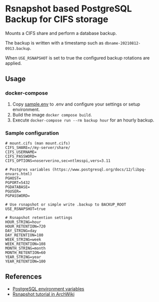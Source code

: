 # Rsnapshot based PostgreSQL Backup for CIFS storage

Mounts a CIFS share and perform a database backup.

The backup is written with a timestamp such as `dbname-20210812-0913.backup`.

When `USE_RSNAPSHOT` is set to true the configured backup rotations are applied.

## Usage

### docker-compose

1. Copy [sample.env](sample.env) to .env and configure your settings or setup
   environment.
1. Build the image `docker compose build`.
1. Execute `docker-compose run --rm backup hour` for an hourly backup.

### Sample configuration

```shell
# mount.cifs (man mount.cifs)
CIFS_SHARE=//my-server/share/
CIFS_USERNAME=
CIFS_PASSWORD=
CIFS_OPTIONS=noserverino,sec=ntlmsspi,vers=3.11

# Postgres variables (https://www.postgresql.org/docs/12/libpq-envars.html)
PGHOST=
PGPORT=5432
PGDATABASE=
PGUSER=
PGPASSWORD=

# Use rsnapshot or simple write .backup to BACKUP_ROOT
USE_RSNAPSHOT=true

# Rsnapshot retention settings
HOUR_STRING=hour
HOUR_RETENTION=720
DAY_STRING=day
DAY_RETENTION=180
WEEK_STRING=week
WEEK_RETENTION=108
MONTH_STRING=month
MONTH_RETENTION=60
YEAR_STRING=year
YEAR_RETENTION=100
```

## References

- [PostgreSQL environment variables](https://www.postgresql.org/docs/12/libpq-envars.html)
- [Rsnapshot tutorial in ArchWiki](https://wiki.archlinux.org/title/rsnapshot)
